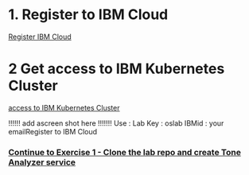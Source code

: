<!-- 
Prior to workshop do the following     
1. reserve clusters :
      - kubernets  latest version (1.16.5 !!!!) 
      - classic infrastructure 
      - single zone
      - London 
      - 4 cores and 16GB RAM
      - 3 workers nodes
      - need to be with installed with Istio in advanced
      - Kubenetes terminal needed as well
 2. get new VCPI after you opended an entry for workshop 
 2. in step 1 change the link according to the VCPI in Register to IBM Cloud   
 3. in step 2 change the link to get a cluster 
 4. in step 2 change lab key 
-->

# 1. Register to IBM Cloud 

[Register IBM Cloud](https://ibm.biz/Bdz5wv)

# 2 Get access to IBM Kubernetes Cluster
[access to IBM Kubernetes  Cluster](https://ibm.biz/Bdz5wv)


!!!!!!  add ascreen shot here  !!!!!!! 
Use : 
Lab Key : oslab
IBMid : your emailRegister to IBM Cloud 



### [Continue to Exercise 1 - Clone the lab repo and create Tone Analyzer service](../exercise-1/README.md)

